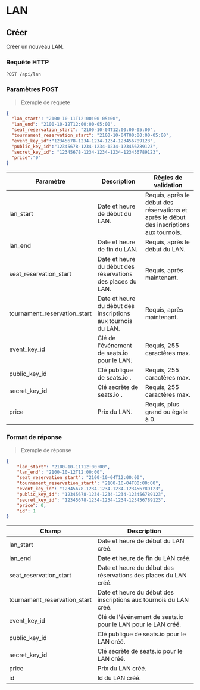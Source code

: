 # LAN

## Créer

Créer un nouveau LAN.

### Requête HTTP

`POST /api/lan`

### Paramètres POST

> Exemple de requȩte

```json
{
  "lan_start": "2100-10-11T12:00:00-05:00",
  "lan_end": "2100-10-12T12:00:00-05:00",
  "seat_reservation_start": "2100-10-04T12:00:00-05:00",
  "tournament_reservation_start": "2100-10-04T00:00:00-05:00",
  "event_key_id":"12345678-1234-1234-1234-123456789123",
  "public_key_id":"12345678-1234-1234-1234-123456789123",
  "secret_key_id": "12345678-1234-1234-1234-123456789123",
  "price":"0"
}

```

Paramètre | Description | Règles de validation
--------- | ----------- | --------------------
lan_start | Date et heure de début du LAN. | Requis, après le début des réservations et après le début des inscriptions aux tournois.
lan_end | Date et heure de fin du LAN. | Requis, après le début du LAN.
seat_reservation_start | Date et heure du début des réservations des places du LAN. | Requis, après maintenant.
tournament_reservation_start| Date et heure du début des inscriptions aux tournois du LAN. | Requis, après maintenant.
event_key_id | Clé de l'événement de seats.io pour le LAN. | Requis, 255 caractères max.
public_key_id | Clé publique de seats.io . | Requis, 255 caractères max.
secret_key_id | Clé secrète de seats.io . | Requis, 255 caractères max.
price | Prix du LAN. | Requis, plus grand ou égale à 0.

### Format de réponse

> Exemple de réponse

```json
{
    "lan_start": "2100-10-11T12:00:00",
    "lan_end": "2100-10-12T12:00:00",
    "seat_reservation_start": "2100-10-04T12:00:00",
    "tournament_reservation_start": "2100-10-04T00:00:00",
    "event_key_id": "12345678-1234-1234-1234-123456789123",
    "public_key_id": "12345678-1234-1234-1234-123456789123",
    "secret_key_id": "12345678-1234-1234-1234-123456789123",
    "price": 0,
    "id": 1
}

```

Champ | Description
--------- | -----------
lan_start | Date et heure de début du LAN créé.
lan_end | Date et heure de fin du LAN créé.
seat_reservation_start | Date et heure du début des réservations des places du LAN créé.
tournament_reservation_start | Date et heure du début des inscriptions aux tournois du LAN créé.
event_key_id | Clé de l'événement de seats.io pour le LAN pour le LAN créé.
public_key_id | Clé publique de seats.io pour le LAN créé.
secret_key_id | Clé secrète de seats.io pour le LAN créé.
price| Prix du LAN créé.
id | Id du LAN créé.
